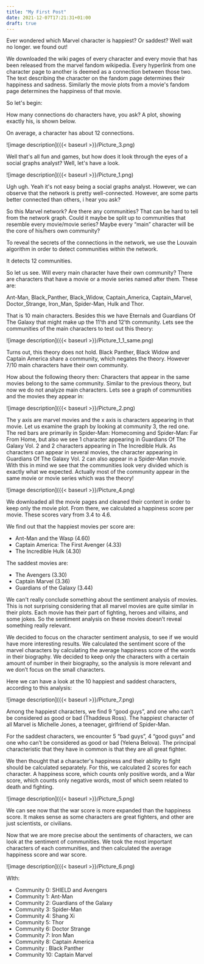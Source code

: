 ```yaml
---
title: "My First Post"
date: 2021-12-07T17:21:31+01:00
draft: true
---
```


Ever wondered which Marvel character is happiest? Or saddest? Well wait no longer. we found out!

We downloaded the wiki pages of every character and every movie that has been released from the marvel fandom wikipedia. Every hyperlink from one character page to another is deemed as a connection between those two. The text describing the character on the fandom page determines their happiness and sadness. Similarly the movie plots from a movie's fandom page determines the happiness of that movie. 

So let's begin: 

How many connections do characters have, you ask? A plot, showing exactly his, is shown below. 

On average, a character has about 12 connections. 




![image description]({{< baseurl >}}/Picture_3.png)

Well that's all fun and games, but how does it look through the eyes of a social graphs analyst? Well, let's have a look. 

![image description]({{< baseurl >}}/Picture_1.png)


Ugh ugh. Yeah it's not easy being a social graphs analyst. However, we can observe that the network is pretty well-connected. However, are some parts better connected than others, i hear you ask? 

So this Marvel network? Are there any communities? That can be hard to tell from the network graph. Could it maybe be split up to communities that resemble every movie/movie series? Maybe every “main” character will be the core of his/hers own community? 

To reveal the secrets of the connections in the network, we use the Louvain algorithm in order to detect communities within the network.

 It detects 12 communities. 

So let us see. Will every main character have their own community? There are characters that have a movie or a movie series named after them. These are: 

Ant-Man, Black_Panther, Black_Widow, Captain_America, Captain_Marvel, Doctor_Strange, Iron_Man, Spider-Man, Hulk and Thor. 

That is 10 main characters. Besides this we have Eternals and Guardians Of The Galaxy that might make up the 11’th and 12’th community. 
Lets see the communities of the main characters to test out this theory: 


![image description]({{< baseurl >}}/Picture_1_1_same.png)

Turns out, this theory does not hold. Black Panther, Black Widow and Captain America share a community, which negates the theory. However 7/10 main characters have their own community.

How about the following theory then: Characters that appear in the same movies belong to the same community. Similar to the previous theory, but now we do not analyze main characters. 
Lets see a graph of communities and the movies they appear in:


![image description]({{< baseurl >}}/Picture_2.png)

The y axis are marvel movies and the x axis is characters appearing in that movie. Let us examine the graph by looking at community 3, the red one. The red bars are primarily in Spider-Man: Homecoming and Spider-Man: Far From Home, but also we see 1 character appearing in Guardians Of The Galaxy Vol. 2 and 2 characters appearing in The Incredible Hulk. As characters can appear in several movies, the character appearing in Guardians Of The Galaxy Vol. 2 can also appear in a Spider-Man movie. With this in mind we see that the communities look very divided which is exactly what we expected. Actually most of the community appear in the same movie or movie series which was the theory!

![image description]({{< baseurl >}}/Picture_4.png)

We downloaded all the movie pages and cleaned their content in order to keep only the movie plot. From there, we calculated a happiness score per movie. These scores vary from 3.4 to 4.6. 

We find out that the happiest movies per score are: 

*	Ant-Man and the Wasp (4.60)
*	Captain America: The First Avenger (4.33) 
*	The Incredible Hulk (4.30)

The saddest movies are:
*	The Avengers (3.30)
*	Captain Marvel (3.36)
*	Guardians of the Galaxy (3.44)

We can't really conclude something about the sentiment analysis of movies. This is not surprising considering that all marvel movies are quite similar in their plots. Each movie has their part of fighting, heroes and villains, and some jokes. So the sentiment analysis on these movies doesn’t reveal something really relevant.


We decided to focus on the character sentiment analysis, to see if we would have more interesting results. We calculated the sentiment score of the marvel characters by calculating the average happiness score of the words in their biography. We decided to keep only the characters with a certain amount of number in their biography, so the analysis is more relevant and we don’t focus on the small characters.

Here we can have a look at the 10 happiest and saddest characters, according to this analysis:

![image description]({{< baseurl >}}/Picture_7.png)

Among the happiest characters, we find 9 “good guys”, and one who can’t be considered as good or bad (Thaddeus Ross). The happiest character of all Marvel is Michelle Jones, a teenager, girlfriend of Spider-Man.

For the saddest characters, we encounter 5 “bad guys”, 4 “good guys” and one  who can’t be considered as good or bad (Yelena Belova). The principal characteristic that they have in common is that they are all great fighter.

We then thought that a character's happiness and their ability to fight should be calculated separately. For this, we calculated 2 scores for each character. A happiness score, which counts only positive words, and a War score, which counts only negative words, most of which seem related to death and fighting.

![image description]({{< baseurl >}}/Picture_5.png)

We can see now that the war score is more expanded than the happiness score. It makes sense as some characters are great fighters, and other are just scientists, or civilians.

Now that we are more precise about the sentiments of characters, we can look at the sentiment of communities. We took the most important characters of each communities, and then calculated the average happiness score and war score.



![image description]({{< baseurl >}}/Picture_6.png)

WIth:

*	Community 0: SHIELD and Avengers
*	Community 1: Ant-Man
*	Community 2: Guardians of the Galaxy
*	Community 3: Spider-Man
*	Community 4: Shang Xi
*	Community 5: Thor
*	Community 6: Doctor Strange
*	Community 7: Iron Man
*	Community 8: Captain America
*	Community : Black Panther
*	Community 10: Captain Marvel

